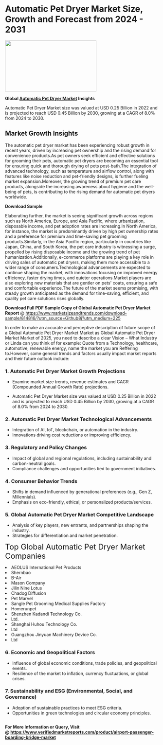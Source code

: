 <H1>Automatic Pet Dryer Market Size, Growth and Forecast from 2024 - 2031</H1><img class="aligncenter size-medium wp-image-584254" src="https://thirdeyenews.in/wp-content/uploads/2024/09/Global-Market-Research-300x168.jpeg" alt="" width="300" height="168" /><p><strong>Global&nbsp;<a href="https://www.marketsizeandtrends.com/download-sample/814816/?utm_source=Github8j?utm_medium=225">Automatic Pet Dryer Market</a> Insights</strong></p><p>Automatic Pet Dryer Market size was valued at USD 0.25 Billion in 2022 and is projected to reach USD 0.45 Billion by 2030, growing at a CAGR of 8.0% from 2024 to 2030.</p><p><h2>Market Growth Insights</h2> <p>The automatic pet dryer market has been experiencing robust growth in recent years, driven by increasing pet ownership and the rising demand for convenience products.As pet owners seek efficient and effective solutions for grooming their pets, automatic pet dryers are becoming an essential tool for ensuring quick and thorough drying of pets post-bath.The integration of advanced technology, such as temperature and airflow control, along with features like noise reduction and pet-friendly designs, is further fueling market expansion.Moreover, the growing trend of premium pet care products, alongside the increasing awareness about hygiene and the well-being of pets, is contributing to the rising demand for automatic pet dryers worldwide.</p> <p><strong>Download Sample</strong></p> <p>Elaborating further, the market is seeing significant growth across regions such as North America, Europe, and Asia Pacific, where urbanization, disposable income, and pet adoption rates are increasing.In North America, for instance, the market is predominantly driven by high pet ownership rates and a preference for premium and time-saving pet grooming products.Similarly, in the Asia Pacific region, particularly in countries like Japan, China, and South Korea, the pet care industry is witnessing a surge, propelled by rising disposable income and the growing trend of pet humanization.Additionally, e-commerce platforms are playing a key role in driving sales of automatic pet dryers, making them more accessible to a wider range of consumers.Technological advancements are expected to continue shaping the market, with innovations focusing on improved energy efficiency, faster drying times, and quieter operations.Market players are also exploring new materials that are gentler on pets' coats, ensuring a safe and comfortable experience.The future of the market seems promising, with steady growth anticipated as the demand for time-saving, efficient, and quality pet care solutions rises globally.<p><span class=""><strong>Download Full PDF Sample Copy of Global Automatic Pet Dryer Market Report</strong> @ <a href="https://www.marketsizeandtrends.com/download-sample/814816/?utm_source=Github8j?utm_medium=225" target="_blank">https://www.marketsizeandtrends.com/download-sample/814816/?utm_source=Github8j?utm_medium=225</a></span></p><p>In order to make an accurate and perceptive description of future scope of a Global&nbsp;Automatic Pet Dryer Market Market as Global&nbsp;Automatic Pet Dryer Market Market of 2025, you need to describe a clear Vision &ndash; What Industry or Linda can you think of for example: Quote from a Technology, healthcare, automotive, renewable energy, name the market you are Reffering to.However, some general trends and factors usually impact market reports and their future outlook include:</p><h3>1.&nbsp;<strong>Automatic Pet Dryer Market Growth Projections</strong></h3><ul><li>Examine market size trends, revenue estimates and CAGR (Compounded Annual Growth Rate) projections.</li><li><p>Automatic Pet Dryer Market size was valued at USD 0.25 Billion in 2022 and is projected to reach USD 0.45 Billion by 2030, growing at a CAGR of 8.0% from 2024 to 2030.</p></li></ul><h3>2.&nbsp;<strong>Automatic Pet Dryer Market Technological Advancements</strong></h3><ul><li>Integration of AI, IoT, blockchain, or automation in the industry.</li><li>Innovations driving cost reductions or improving efficiency.</li></ul><h3>3.&nbsp;<strong>Regulatory and Policy Changes</strong></h3><ul><li>Impact of global and regional regulations, including sustainability and carbon-neutral goals.</li><li>Compliance challenges and opportunities tied to government initiatives.</li></ul><h3>4.&nbsp;<strong>Consumer Behavior Trends</strong></h3><ul><li>Shifts in demand influenced by generational preferences (e.g., Gen Z, Millennials).</li><li>Emphasis on eco-friendly, ethical, or personalized products/services.</li></ul><h3>5.&nbsp;<strong>Global Automatic Pet Dryer Market Competitive Landscape</strong></h3><ul><li>Analysis of key players, new entrants, and partnerships shaping the industry.</li><li>Strategies for differentiation and market penetration.</li></ul><p data-pm-slice="1 1 []"><span style="color: inherit; font-family: inherit; font-size: 25px;">Top Global Automatic Pet Dryer Market Companies</span></p><div class="" data-test-id=""><p><li>AEOLUS International Pet Products</li><li> Shernbao</li><li> B-Air</li><li> Mason Company</li><li> Jilin Nine Lotus</li><li> Chadog Diffusion</li><li> Pet Marvel</li><li> Sangle Pet Grooming Medical Supplies Factory</li><li> Homerunpet</li><li> Shenzhen Kadandi Technology Co.</li><li> Ltd.</li><li> Shanghai Huhou Technology Co.</li><li> Ltd</li><li> Guangzhou Jinyuan Machinery Device Co.</li><li> Ltd</li></p></div><h3>6.&nbsp;<strong>Economic and Geopolitical Factors</strong></h3><ul><li>Influence of global economic conditions, trade policies, and geopolitical events.</li><li>Resilience of the market to inflation, currency fluctuations, or global crises.</li></ul><h3>7.&nbsp;<strong>Sustainability and ESG (Environmental, Social, and Governance)</strong></h3><ul><li>Adoption of sustainable practices to meet ESG criteria.</li><li>Opportunities in green technologies and circular economy principles.</li></ul><h2><strong style="font-size: 14px;">For More Information or Query, Visit @&nbsp;</strong><a style="background-color: #ffffff; font-size: 14px;" href="https://www.marketsizeandtrends.com/report/automatic-pet-dryer-market/" target="_blank">https://www.verifiedmarketreports.com/product/airport-passenger-boarding-bridge-market</a></h2>